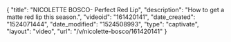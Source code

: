 {
    "title": "NICOLETTE BOSCO- Perfect Red Lip",
    "description": "How to get a matte red lip this season.",
    "videoid": "161420141",
    "date_created": "1524071444",
    "date_modified": "1524508993",
    "type": "captivate",
    "layout": "video",
    "url": "\/v\/nicolette-bosco\/161420141"
}